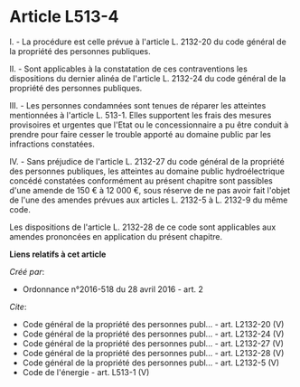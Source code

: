 # Article L513-4

I. - La procédure est celle prévue à l'article L. 2132-20 du code général de la propriété des personnes publiques. 

II. - Sont applicables à la constatation de ces contraventions les dispositions du dernier alinéa de l'article L. 2132-24 du
code général de la propriété des personnes publiques. 

III. - Les personnes condamnées sont tenues de réparer les atteintes mentionnées à l'article L. 513-1. Elles supportent les
frais des mesures provisoires et urgentes que l'Etat ou le concessionnaire a pu être conduit à prendre pour faire cesser le
trouble apporté au domaine public par les infractions constatées. 

IV. - Sans préjudice de l'article L. 2132-27 du code général de la propriété des personnes publiques, les atteintes au
domaine public hydroélectrique concédé constatées conformément au présent chapitre sont passibles d'une amende de 150 € à 12
000 €, sous réserve de ne pas avoir fait l'objet de l'une des amendes prévues aux articles L. 2132-5 à L. 2132-9 du même
code. 

Les dispositions de l'article L. 2132-28 de ce code sont applicables aux amendes prononcées en application du présent
chapitre.

**Liens relatifs à cet article**

_Créé par_:

  - Ordonnance n°2016-518 du 28 avril 2016 - art. 2

_Cite_:

  - Code général de la propriété des personnes publ... - art. L2132-20 (V)
  - Code général de la propriété des personnes publ... - art. L2132-24 (V)
  - Code général de la propriété des personnes publ... - art. L2132-27 (V)
  - Code général de la propriété des personnes publ... - art. L2132-28 (V)
  - Code général de la propriété des personnes publ... - art. L2132-5 (V)
  - Code de l'énergie - art. L513-1 (V)
